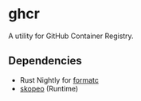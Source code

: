 # ghcr

A utility for GitHub Container Registry.

## Dependencies

* Rust Nightly for [formatc](https://docs.rs/const_format/latest/const_format/macro.formatc.html)
* [skopeo](https://github.com/containers/skopeo) (Runtime)
